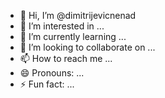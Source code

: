 - 👋 Hi, I’m @dimitrijevicnenad
- 👀 I’m interested in ...
- 🌱 I’m currently learning ...
- 💞️ I’m looking to collaborate on ...
- 📫 How to reach me ...
- 😄 Pronouns: ...
- ⚡ Fun fact: ...

<!---
dimitrijevicnenad/dimitrijevicnenad is a ✨ special ✨ repository because its `README.md` (this file) appears on your GitHub profile.
You can click the Preview link to take a look at your changes.
--->
